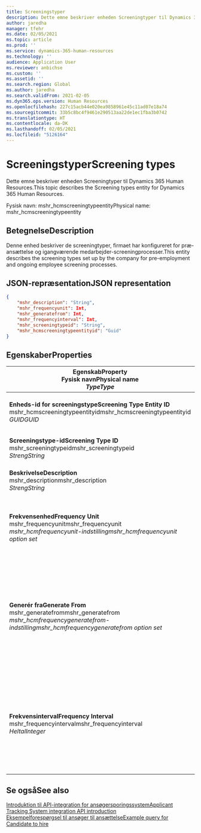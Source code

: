 ```yaml
---
title: Screeningstyper
description: Dette emne beskriver enheden Screeningtyper til Dynamics 365 Human Resources.
author: jaredha
manager: tfehr
ms.date: 02/05/2021
ms.topic: article
ms.prod: ''
ms.service: dynamics-365-human-resources
ms.technology: ''
audience: Application User
ms.reviewer: anbichse
ms.custom: ''
ms.assetid: ''
ms.search.region: Global
ms.author: jaredha
ms.search.validFrom: 2021-02-05
ms.dyn365.ops.version: Human Resources
ms.openlocfilehash: 227c15acb44e020ea9858961e45c11ad07e18a74
ms.sourcegitcommit: 33b5c8bc4f9461e290513aa22de1ec1fba3b0742
ms.translationtype: HT
ms.contentlocale: da-DK
ms.lasthandoff: 02/05/2021
ms.locfileid: "5126164"
---
```

# <a name="screening-types"></a><span data-ttu-id="ff555-103">Screeningstyper</span><span class="sxs-lookup"><span data-stu-id="ff555-103">Screening types</span></span>

<span data-ttu-id="ff555-104">Dette emne beskriver enheden Screeningtyper til Dynamics 365 Human Resources.</span><span class="sxs-lookup"><span data-stu-id="ff555-104">This topic describes the Screening types entity for Dynamics 365 Human Resources.</span></span>

<span data-ttu-id="ff555-105">Fysisk navn: mshr_hcmscreeningtypeentity</span><span class="sxs-lookup"><span data-stu-id="ff555-105">Physical name: mshr_hcmscreeningtypeentity</span></span>

## <a name="description"></a><span data-ttu-id="ff555-106">Betegnelse</span><span class="sxs-lookup"><span data-stu-id="ff555-106">Description</span></span>

<span data-ttu-id="ff555-107">Denne enhed beskriver de screeningtyper, firmaet har konfigureret for præ-ansættelse og igangværende medarbejder-screeningprocesser.</span><span class="sxs-lookup"><span data-stu-id="ff555-107">This entity describes the screening types set up by the company for pre-employment and ongoing employee screening processes.</span></span>

## <a name="json-representation"></a><span data-ttu-id="ff555-108">JSON-repræsentation</span><span class="sxs-lookup"><span data-stu-id="ff555-108">JSON representation</span></span>

```json
{
    "mshr_description": "String",
    "mshr_frequencyunit": Int,
    "mshr_generatefrom": Int,
    "mshr_frequencyinterval": Int,
    "mshr_screeningtypeid": "String",
    "mshr_hcmscreeningtypeentityid": "Guid"
}
```

## <a name="properties"></a><span data-ttu-id="ff555-109">Egenskaber</span><span class="sxs-lookup"><span data-stu-id="ff555-109">Properties</span></span>

| <span data-ttu-id="ff555-110">Egenskab</span><span class="sxs-lookup"><span data-stu-id="ff555-110">Property</span></span><br><span data-ttu-id="ff555-111">**Fysisk navn**</span><span class="sxs-lookup"><span data-stu-id="ff555-111">**Physical name**</span></span><br><span data-ttu-id="ff555-112">**_Type_**</span><span class="sxs-lookup"><span data-stu-id="ff555-112">**_Type_**</span></span> | <span data-ttu-id="ff555-113">Anvendelse</span><span class="sxs-lookup"><span data-stu-id="ff555-113">Use</span></span> | <span data-ttu-id="ff555-114">Betegnelse</span><span class="sxs-lookup"><span data-stu-id="ff555-114">Description</span></span> |
| --- | --- | --- |
| <span data-ttu-id="ff555-115">**Enheds-id for screeningstype**</span><span class="sxs-lookup"><span data-stu-id="ff555-115">**Screening Type Entity ID**</span></span><br><span data-ttu-id="ff555-116">mshr_hcmscreeningtypeentityid</span><span class="sxs-lookup"><span data-stu-id="ff555-116">mshr_hcmscreeningtypeentityid</span></span><br><span data-ttu-id="ff555-117">*GUID*</span><span class="sxs-lookup"><span data-stu-id="ff555-117">*GUID*</span></span> | <span data-ttu-id="ff555-118">Skrivebeskyttet</span><span class="sxs-lookup"><span data-stu-id="ff555-118">Read-only</span></span><br><span data-ttu-id="ff555-119">Påkrævet</span><span class="sxs-lookup"><span data-stu-id="ff555-119">Required</span></span><br><span data-ttu-id="ff555-120">Systemgenereret</span><span class="sxs-lookup"><span data-stu-id="ff555-120">System-generated</span></span> | <span data-ttu-id="ff555-121">Entydigt primært id for screeningtypepost.</span><span class="sxs-lookup"><span data-stu-id="ff555-121">Unique primary identifier for the screening type record.</span></span> |
| <span data-ttu-id="ff555-122">**Screeningstype-id**</span><span class="sxs-lookup"><span data-stu-id="ff555-122">**Screening Type ID**</span></span><br><span data-ttu-id="ff555-123">mshr_screeningtypeid</span><span class="sxs-lookup"><span data-stu-id="ff555-123">mshr_screeningtypeid</span></span><br><span data-ttu-id="ff555-124">*Streng*</span><span class="sxs-lookup"><span data-stu-id="ff555-124">*String*</span></span> | <span data-ttu-id="ff555-125">Læse/skrive</span><span class="sxs-lookup"><span data-stu-id="ff555-125">Read/write</span></span><br><span data-ttu-id="ff555-126">Påkrævet</span><span class="sxs-lookup"><span data-stu-id="ff555-126">Required</span></span> | <span data-ttu-id="ff555-127">Brugerdefineret entydig id for screeningtype.</span><span class="sxs-lookup"><span data-stu-id="ff555-127">User-defined unique identifier for the screening type.</span></span> |
| <span data-ttu-id="ff555-128">**Beskrivelse**</span><span class="sxs-lookup"><span data-stu-id="ff555-128">**Description**</span></span><br><span data-ttu-id="ff555-129">mshr_description</span><span class="sxs-lookup"><span data-stu-id="ff555-129">mshr_description</span></span><br><span data-ttu-id="ff555-130">*Streng*</span><span class="sxs-lookup"><span data-stu-id="ff555-130">*String*</span></span> | <span data-ttu-id="ff555-131">Læse/skrive</span><span class="sxs-lookup"><span data-stu-id="ff555-131">Read/write</span></span><br><span data-ttu-id="ff555-132">Påkrævet</span><span class="sxs-lookup"><span data-stu-id="ff555-132">Required</span></span> | <span data-ttu-id="ff555-133">Beskrivelsen af screeningtypen.</span><span class="sxs-lookup"><span data-stu-id="ff555-133">The description of the screening type.</span></span> |
| <span data-ttu-id="ff555-134">**Frekvensenhed**</span><span class="sxs-lookup"><span data-stu-id="ff555-134">**Frequency Unit**</span></span><br><span data-ttu-id="ff555-135">mshr_frequencyunit</span><span class="sxs-lookup"><span data-stu-id="ff555-135">mshr_frequencyunit</span></span><br><span data-ttu-id="ff555-136">*mshr_hcmfrequencyunit-indstilling*</span><span class="sxs-lookup"><span data-stu-id="ff555-136">*mshr_hcmfrequencyunit option set*</span></span> | <span data-ttu-id="ff555-137">Læse/skrive</span><span class="sxs-lookup"><span data-stu-id="ff555-137">Read/write</span></span><br><span data-ttu-id="ff555-138">Påkrævet</span><span class="sxs-lookup"><span data-stu-id="ff555-138">Required</span></span> | <span data-ttu-id="ff555-139">Beskriver, hvor ofte screeningen skal fuldføres for den tildelte person.</span><span class="sxs-lookup"><span data-stu-id="ff555-139">Describes the frequency with which the screening must be completed for the assigned person.</span></span> |
| <span data-ttu-id="ff555-140">**Generér fra**</span><span class="sxs-lookup"><span data-stu-id="ff555-140">**Generate From**</span></span><br><span data-ttu-id="ff555-141">mshr_generatefrom</span><span class="sxs-lookup"><span data-stu-id="ff555-141">mshr_generatefrom</span></span><br><span data-ttu-id="ff555-142">*mshr_hcmfrequencygeneratefrom-indstilling*</span><span class="sxs-lookup"><span data-stu-id="ff555-142">*mshr_hcmfrequencygeneratefrom option set*</span></span> | <span data-ttu-id="ff555-143">Læse/skrive</span><span class="sxs-lookup"><span data-stu-id="ff555-143">Read-write</span></span><br><span data-ttu-id="ff555-144">Påkrævet</span><span class="sxs-lookup"><span data-stu-id="ff555-144">Required</span></span> | <span data-ttu-id="ff555-145">Hvis værdien for Frekvens er en anden værdi end "Kun én gang", bestemmer Værdien GenerateFrom den dato, den næste screeninghændelse skal beregnes fra.</span><span class="sxs-lookup"><span data-stu-id="ff555-145">If the Frequency value is any value other than “One-time only”, the GenerateFrom value determines the date from which to calculate the next screening event.</span></span> |
| <span data-ttu-id="ff555-146">**Frekvensinterval**</span><span class="sxs-lookup"><span data-stu-id="ff555-146">**Frequency Interval**</span></span><br><span data-ttu-id="ff555-147">mshr_frequencyinterval</span><span class="sxs-lookup"><span data-stu-id="ff555-147">mshr_frequencyinterval</span></span><br><span data-ttu-id="ff555-148">*Heltal*</span><span class="sxs-lookup"><span data-stu-id="ff555-148">*Integer*</span></span> | <span data-ttu-id="ff555-149">Læse/skrive</span><span class="sxs-lookup"><span data-stu-id="ff555-149">Read-write</span></span><br><span data-ttu-id="ff555-150">Påkrævet</span><span class="sxs-lookup"><span data-stu-id="ff555-150">Required</span></span> | <span data-ttu-id="ff555-151">Hvis frekvensværdien har en anden værdi end "Kun én gang", skal du definere et interval for tidsenhederne mellem hver enkelt screeninghændelse.</span><span class="sxs-lookup"><span data-stu-id="ff555-151">If the Frequency value is any value other than “One-time only”, you must define an interval for the units of time between each screening event.</span></span> |

## <a name="see-also"></a><span data-ttu-id="ff555-152">Se også</span><span class="sxs-lookup"><span data-stu-id="ff555-152">See also</span></span>

[<span data-ttu-id="ff555-153">Introduktion til API-integration for ansøgersporingssystem</span><span class="sxs-lookup"><span data-stu-id="ff555-153">Applicant Tracking System integration API introduction</span></span>](hr-admin-integration-ats-api-introduction.md)<br>
[<span data-ttu-id="ff555-154">Eksempelforespørgsel til ansøger til ansættelse</span><span class="sxs-lookup"><span data-stu-id="ff555-154">Example query for Candidate to hire</span></span>](hr-admin-integration-ats-api-candidate-to-hire-example-query.md)
